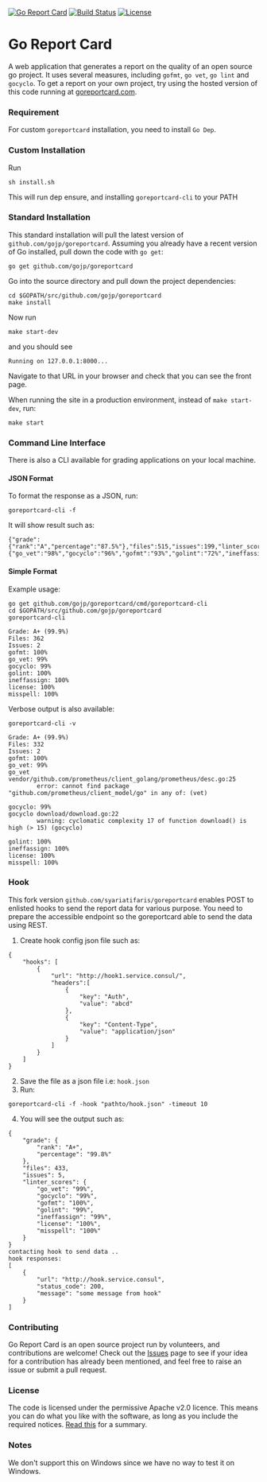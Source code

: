 [![Go Report Card](https://goreportcard.com/badge/gojp/goreportcard)](https://goreportcard.com/report/gojp/goreportcard) [![Build Status](https://travis-ci.org/gojp/goreportcard.svg?branch=master)](https://travis-ci.org/gojp/goreportcard) [![License](https://img.shields.io/badge/License-Apache%202.0-blue.svg)](https://github.com/gojp/goreportcard/blob/master/LICENSE)

# Go Report Card

A web application that generates a report on the quality of an open source go project. It uses several measures, including `gofmt`, `go vet`, `go lint` and `gocyclo`. To get a report on your own project, try using the hosted version of this code running at [goreportcard.com](https://goreportcard.com).

### Requirement

For custom `goreportcard` installation, you need to install `Go Dep`. 

### Custom Installation

Run

```$xslt
sh install.sh
```

This will run dep ensure, and installing `goreportcard-cli` to your PATH

### Standard Installation

This standard installation will pull the latest version of `github.com/gojp/goreportcard`. 
Assuming you already have a recent version of Go installed, pull down the code with `go get`:

```
go get github.com/gojp/goreportcard
```

Go into the source directory and pull down the project dependencies:

```
cd $GOPATH/src/github.com/gojp/goreportcard
make install
```

Now run

```
make start-dev
```

and you should see

```
Running on 127.0.0.1:8000...
```

Navigate to that URL in your browser and check that you can see the front page.

When running the site in a production environment, instead of `make start-dev`, run:

```
make start
```

### Command Line Interface

There is also a CLI available for grading applications on your local machine.

#### JSON Format

To format the response as a JSON, run:
```$xslt
goreportcard-cli -f
```

It will show result such as:
```$xslt
{"grade":{"rank":"A","percentage":"87.5%"},"files":515,"issues":199,"linter_scores":{"go_vet":"98%","gocyclo":"96%","gofmt":"93%","golint":"72%","ineffassign":"97%","license":"0%","misspell":"99%"}}
```

#### Simple Format

Example usage:
```
go get github.com/gojp/goreportcard/cmd/goreportcard-cli
cd $GOPATH/src/github.com/gojp/goreportcard
goreportcard-cli
```

```
Grade: A+ (99.9%)
Files: 362
Issues: 2
gofmt: 100%
go_vet: 99%
gocyclo: 99%
golint: 100%
ineffassign: 100%
license: 100%
misspell: 100%
```

Verbose output is also available:
```
goreportcard-cli -v
```

```
Grade: A+ (99.9%)
Files: 332
Issues: 2
gofmt: 100%
go_vet: 99%
go_vet  vendor/github.com/prometheus/client_golang/prometheus/desc.go:25
        error: cannot find package "github.com/prometheus/client_model/go" in any of: (vet)

gocyclo: 99%
gocyclo download/download.go:22
        warning: cyclomatic complexity 17 of function download() is high (> 15) (gocyclo)

golint: 100%
ineffassign: 100%
license: 100%
misspell: 100%
```

### Hook

This fork version `github.com/syariatifaris/goreportcard` enables POST to enlisted hooks to send the report data for various purpose. 
You need to prepare the accessible endpoint so the goreportcard able to send the data using REST. 

1. Create hook config json file such as:
```aidl
{
    "hooks": [
        {
            "url": "http://hook1.service.consul/",
            "headers":[
                {
                    "key": "Auth",
                    "value": "abcd"
                },
                {
                    "key": "Content-Type",
                    "value": "application/json"
                }
            ]
        }
    ]
}
```

2. Save the file as a json file i.e: `hook.json`
3. Run:
```aidl
goreportcard-cli -f -hook "pathto/hook.json" -timeout 10
```
4. You will see the output such as: 
```aidl
{
	"grade": {
		"rank": "A+",
		"percentage": "99.8%"
	},
	"files": 433,
	"issues": 5,
	"linter_scores": {
		"go_vet": "99%",
		"gocyclo": "99%",
		"gofmt": "100%",
		"golint": "99%",
		"ineffassign": "99%",
		"license": "100%",
		"misspell": "100%"
	}
}
contacting hook to send data ..
hook responses:
[
	{
		"url": "http://hook.service.consul",
		"status_code": 200,
		"message": "some message from hook"
	}
]
```
### Contributing

Go Report Card is an open source project run by volunteers, and contributions are welcome! Check out the [Issues](https://github.com/gojp/goreportcard/issues) page to see if your idea for a contribution has already been mentioned, and feel free to raise an issue or submit a pull request.

### License

The code is licensed under the permissive Apache v2.0 licence. This means you can do what you like with the software, as long as you include the required notices. [Read this](https://tldrlegal.com/license/apache-license-2.0-(apache-2.0)) for a summary.

### Notes

We don't support this on Windows since we have no way to test it on Windows.
